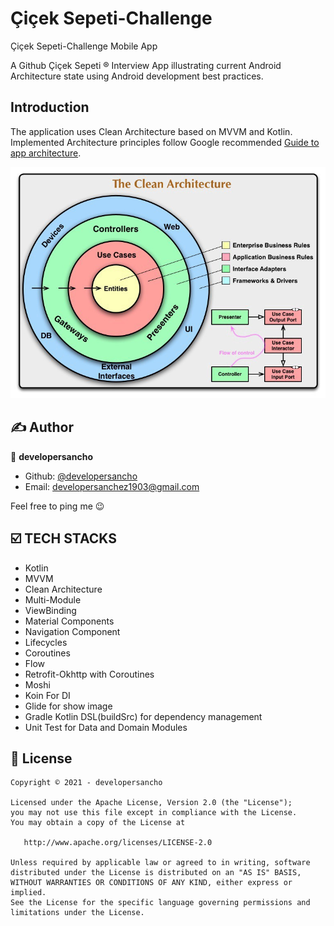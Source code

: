 # Çiçek Sepeti-Challenge
Çiçek Sepeti-Challenge Mobile App

A Github Çiçek Sepeti ® Interview App illustrating current Android Architecture state using Android development best
practices.

Introduction
------------
The application uses Clean Architecture based on MVVM and Kotlin. Implemented
Architecture principles follow Google recommended [Guide to app architecture](https://developer.android.com/jetpack/docs/guide).

![Clean Architecture](screenshots/clean_arch.jpeg "Clean Architecture")



## ✍️ Author

👤 **developersancho**

* Github: <a href="https://github.com/developersancho" target="_blank">@developersancho</a>
* Email: developersanchez1903@gmail.com

Feel free to ping me 😉

## ☑️ TECH STACKS

- Kotlin
- MVVM
- Clean Architecture
- Multi-Module
- ViewBinding
- Material Components
- Navigation Component
- Lifecycles
- Coroutines
- Flow
- Retrofit-Okhttp with Coroutines
- Moshi
- Koin For DI
- Glide for show image
- Gradle Kotlin DSL(buildSrc) for dependency management
- Unit Test for Data and Domain Modules


## 📝 License

```
Copyright © 2021 - developersancho

Licensed under the Apache License, Version 2.0 (the "License");
you may not use this file except in compliance with the License.
You may obtain a copy of the License at

   http://www.apache.org/licenses/LICENSE-2.0

Unless required by applicable law or agreed to in writing, software
distributed under the License is distributed on an "AS IS" BASIS,
WITHOUT WARRANTIES OR CONDITIONS OF ANY KIND, either express or implied.
See the License for the specific language governing permissions and
limitations under the License.
```
